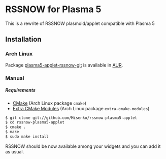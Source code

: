 # RSSNOW for Plasma 5
This is a rewrite of RSSNOW plasmoid/applet compatible with Plasma 5

## Installation
### Arch Linux
Package [plasma5-applet-rssnow-git](https://aur.archlinux.org/packages/plasma5-applets-rssnow-git/) is available in [AUR](https://aur.archlinux.org/).

### Manual
##### Requirements
* [CMake](https://cmake.org/) (Arch Linux package `cmake`)
* [Extra CMake Modules](http://api.kde.org/ecm/manual/ecm.7.html) (Arch Linux package `extra-cmake-modules`)

```bash
$ git clone git://github.com/Misenko/rssnow-plasma5-applet
$ cd rssnow-plasma5-applet
$ cmake .
$ make
$ sudo make install
```
RSSNOW should be now available among your widgets and you can add it as usual.
